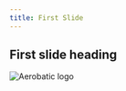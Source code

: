 ```yaml
---
title: First Slide
---
```


## First slide heading

![Aerobatic logo](https://www.aerobatic.com/media/aerobatic-header-logo.png)